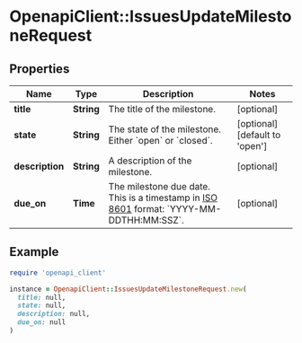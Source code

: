 # OpenapiClient::IssuesUpdateMilestoneRequest

## Properties

| Name | Type | Description | Notes |
| ---- | ---- | ----------- | ----- |
| **title** | **String** | The title of the milestone. | [optional] |
| **state** | **String** | The state of the milestone. Either &#x60;open&#x60; or &#x60;closed&#x60;. | [optional][default to &#39;open&#39;] |
| **description** | **String** | A description of the milestone. | [optional] |
| **due_on** | **Time** | The milestone due date. This is a timestamp in [ISO 8601](https://en.wikipedia.org/wiki/ISO_8601) format: &#x60;YYYY-MM-DDTHH:MM:SSZ&#x60;. | [optional] |

## Example

```ruby
require 'openapi_client'

instance = OpenapiClient::IssuesUpdateMilestoneRequest.new(
  title: null,
  state: null,
  description: null,
  due_on: null
)
```

